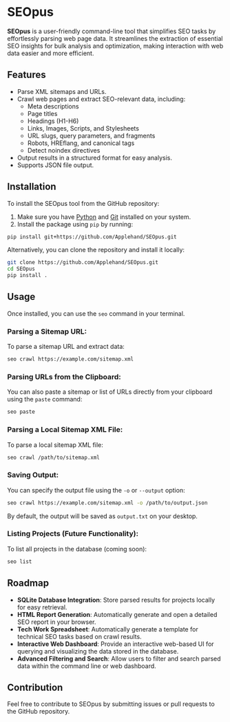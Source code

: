 # SEOpus

**SEOpus** is a user-friendly command-line tool that simplifies SEO tasks by effortlessly parsing web page data. It streamlines the extraction of essential SEO insights for bulk analysis and optimization, making interaction with web data easier and more efficient.

## Features

- Parse XML sitemaps and URLs.
- Crawl web pages and extract SEO-relevant data, including:
  - Meta descriptions
  - Page titles
  - Headings (H1-H6)
  - Links, Images, Scripts, and Stylesheets
  - URL slugs, query parameters, and fragments
  - Robots, HREflang, and canonical tags
  - Detect noindex directives
- Output results in a structured format for easy analysis.
- Supports JSON file output.

## Installation

To install the SEOpus tool from the GitHub repository:

1. Make sure you have [Python](https://www.python.org/downloads/) and [Git](https://git-scm.com/downloads) installed on your system.
2. Install the package using `pip` by running:

```bash
pip install git+https://github.com/Applehand/SEOpus.git
```

Alternatively, you can clone the repository and install it locally:

```bash
git clone https://github.com/Applehand/SEOpus.git
cd SEOpus
pip install .
```

## Usage

Once installed, you can use the `seo` command in your terminal.

### Parsing a Sitemap URL:

To parse a sitemap URL and extract data:

```bash
seo crawl https://example.com/sitemap.xml
```

### Parsing URLs from the Clipboard:

You can also paste a sitemap or list of URLs directly from your clipboard using the `paste` command:

```bash
seo paste
```

### Parsing a Local Sitemap XML File:

To parse a local sitemap XML file:

```bash
seo crawl /path/to/sitemap.xml
```

### Saving Output:

You can specify the output file using the `-o` or `--output` option:

```bash
seo crawl https://example.com/sitemap.xml -o /path/to/output.json
```

By default, the output will be saved as `output.txt` on your desktop.

### Listing Projects (Future Functionality):

To list all projects in the database (coming soon):

```bash
seo list
```

## Roadmap

- **SQLite Database Integration**: Store parsed results for projects locally for easy retrieval.
- **HTML Report Generation**: Automatically generate and open a detailed SEO report in your browser.
- **Tech Work Spreadsheet**: Automatically generate a template for technical SEO tasks based on crawl results.
- **Interactive Web Dashboard**: Provide an interactive web-based UI for querying and visualizing the data stored in the database.
- **Advanced Filtering and Search**: Allow users to filter and search parsed data within the command line or web dashboard.

## Contribution

Feel free to contribute to SEOpus by submitting issues or pull requests to the GitHub repository.
